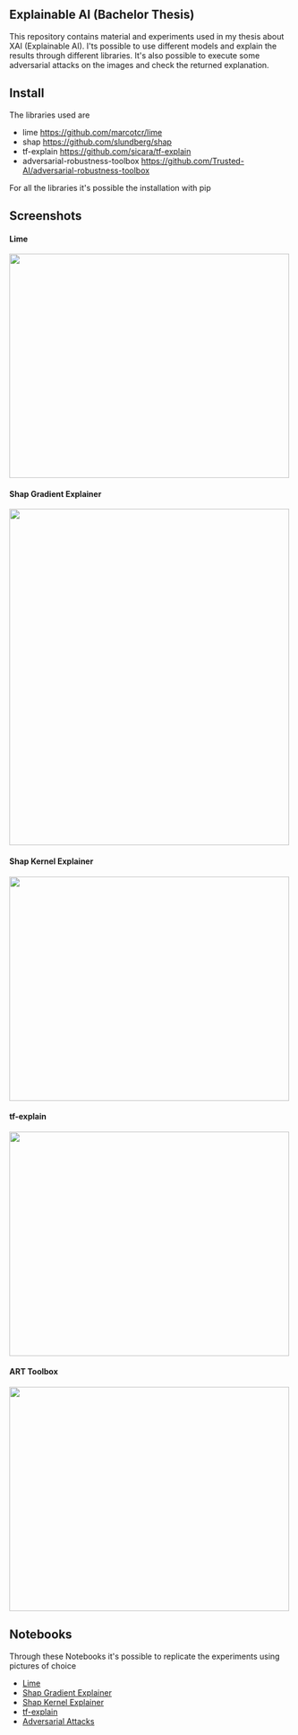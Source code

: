 ## Explainable AI (Bachelor Thesis)
This repository contains material and experiments used in my thesis about XAI (Explainable AI).  I'ts possible to use different models and explain the results through different libraries. It's  also possible to execute some adversarial attacks on the images and check the returned explanation.

## Install
The libraries used are  
- lime https://github.com/marcotcr/lime
- shap https://github.com/slundberg/shap
- tf-explain https://github.com/sicara/tf-explain
- adversarial-robustness-toolbox https://github.com/Trusted-AI/adversarial-robustness-toolbox
  
For all the libraries it's possible the installation with pip

## Screenshots
#### Lime 
<img src="https://user-images.githubusercontent.com/79462238/128388947-6088133a-dc22-40fe-9633-d257b069515b.png" width="500" height="400">

#### Shap Gradient Explainer
<img src="https://user-images.githubusercontent.com/79462238/128388977-51593f7b-caf7-4105-8b22-54054f9eaf00.png" width="500" height="600">

#### Shap Kernel Explainer
<img src="https://user-images.githubusercontent.com/79462238/128389006-a46d516c-b0f5-426d-b08b-317ca8d79d1b.png" width="500" height="400">

#### tf-explain
<img src="https://user-images.githubusercontent.com/79462238/128389041-8e2c7287-346a-415d-8495-8a8ecd491dfc.png" width="500" height="400">

#### ART Toolbox
<img src="https://user-images.githubusercontent.com/79462238/128389087-42ace7dc-d2c4-4f6a-bfa0-712d60f90e76.png" width="500" height="400">



## Notebooks
Through these Notebooks it's possible to replicate the experiments using pictures of choice
- [Lime](/XAI_libraries/imageExplain(lime).ipynb)
- [Shap Gradient Explainer](/XAI_libraries/imageExplain(shap).ipynb)
- [Shap Kernel Explainer](/XAI_libraries/imageExplain(shap2).ipynb)
- [tf-explain](/XAI_libraries/imageExplain(tfexplain).ipynb)
- [Adversarial Attacks](/Adversarial_Attacks/attacks.ipynb)



